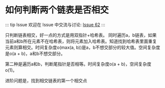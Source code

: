 # 如何判断两个链表是否相交



::: tip Issue 
 欢迎在 Issue 中交流与讨论: [Issue 62](https://github.com/shfshanyue/Daily-Question/issues/62) 
:::

只判断链表相交，好一点的方式是用双指针+哈希表。
同时遍历a，b链表，如果当前a和b所在元素不在哈希表，则将元素加入哈希表。知道找到哈希表里面重复元素则算相交。时间复杂度o(max(a, b))是a，b不想交部分的较大值。空间复杂度是o(a + b)，a和b不想交部分。

第二种是遍历a和b，判断尾指针是否相等。时间复杂度o(a + b)，空间复杂度o(1)。

进阶问题是，找到相交链表的第一个相交点